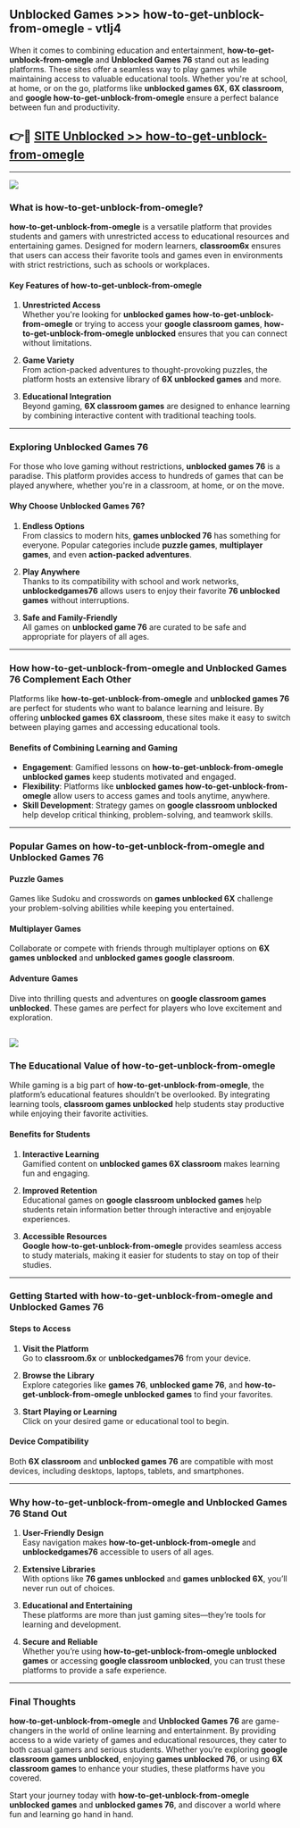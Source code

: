 ## Unblocked Games >>> how-to-get-unblock-from-omegle - vtlj4 

When it comes to combining education and entertainment, **how-to-get-unblock-from-omegle** and **Unblocked Games 76** stand out as leading platforms. These sites offer a seamless way to play games while maintaining access to valuable educational tools. Whether you're at school, at home, or on the go, platforms like **unblocked games 6X**, **6X classroom**, and **google how-to-get-unblock-from-omegle** ensure a perfect balance between fun and productivity.
## 👉🔴 [SITE Unblocked >> how-to-get-unblock-from-omegle](http://premium.freeplayer.one?title=how-to-get-unblock-from-omegle&ref=22JU)
---
<a href="http://premium.freeplayer.one?title=how-to-get-unblock-from-omegle&ref=22JU/"><img src="https://github.com/user-attachments/assets/438f12ca-57a4-47a3-8ead-c64da593a1e5"/></a>
### What is how-to-get-unblock-from-omegle?  

**how-to-get-unblock-from-omegle** is a versatile platform that provides students and gamers with unrestricted access to educational resources and entertaining games. Designed for modern learners, **classroom6x** ensures that users can access their favorite tools and games even in environments with strict restrictions, such as schools or workplaces.  

#### Key Features of how-to-get-unblock-from-omegle  

1. **Unrestricted Access**  
   Whether you're looking for **unblocked games how-to-get-unblock-from-omegle** or trying to access your **google classroom games**, **how-to-get-unblock-from-omegle unblocked** ensures that you can connect without limitations.  

2. **Game Variety**  
   From action-packed adventures to thought-provoking puzzles, the platform hosts an extensive library of **6X unblocked games** and more.  

3. **Educational Integration**  
   Beyond gaming, **6X classroom games** are designed to enhance learning by combining interactive content with traditional teaching tools.  



---

### Exploring Unblocked Games 76  

For those who love gaming without restrictions, **unblocked games 76** is a paradise. This platform provides access to hundreds of games that can be played anywhere, whether you're in a classroom, at home, or on the move.  

#### Why Choose Unblocked Games 76?  

1. **Endless Options**  
   From classics to modern hits, **games unblocked 76** has something for everyone. Popular categories include **puzzle games**, **multiplayer games**, and even **action-packed adventures**.  

2. **Play Anywhere**  
   Thanks to its compatibility with school and work networks, **unblockedgames76** allows users to enjoy their favorite **76 unblocked games** without interruptions.  

3. **Safe and Family-Friendly**  
   All games on **unblocked game 76** are curated to be safe and appropriate for players of all ages.  

---

### How how-to-get-unblock-from-omegle and Unblocked Games 76 Complement Each Other  

Platforms like **how-to-get-unblock-from-omegle** and **unblocked games 76** are perfect for students who want to balance learning and leisure. By offering **unblocked games 6X classroom**, these sites make it easy to switch between playing games and accessing educational tools.  

#### Benefits of Combining Learning and Gaming  

- **Engagement**: Gamified lessons on **how-to-get-unblock-from-omegle unblocked games** keep students motivated and engaged.  
- **Flexibility**: Platforms like **unblocked games how-to-get-unblock-from-omegle** allow users to access games and tools anytime, anywhere.  
- **Skill Development**: Strategy games on **google classroom unblocked** help develop critical thinking, problem-solving, and teamwork skills.  

---

### Popular Games on how-to-get-unblock-from-omegle and Unblocked Games 76  

#### Puzzle Games  

Games like Sudoku and crosswords on **games unblocked 6X** challenge your problem-solving abilities while keeping you entertained.  

#### Multiplayer Games  

Collaborate or compete with friends through multiplayer options on **6X games unblocked** and **unblocked games google classroom**.  

#### Adventure Games  

Dive into thrilling quests and adventures on **google classroom games unblocked**. These games are perfect for players who love excitement and exploration.  

<a href="http://download.freeplayer.one?title=how-to-get-unblock-from-omegle&ref=23D/"><img src="https://github.com/user-attachments/assets/fe0c3e91-c8e1-489c-acf0-e2f614c12fb8"/></a>
---

### The Educational Value of how-to-get-unblock-from-omegle  

While gaming is a big part of **how-to-get-unblock-from-omegle**, the platform’s educational features shouldn’t be overlooked. By integrating learning tools, **classroom games unblocked** help students stay productive while enjoying their favorite activities.  

#### Benefits for Students  

1. **Interactive Learning**  
   Gamified content on **unblocked games 6X classroom** makes learning fun and engaging.  

2. **Improved Retention**  
   Educational games on **google classroom unblocked games** help students retain information better through interactive and enjoyable experiences.  

3. **Accessible Resources**  
   **Google how-to-get-unblock-from-omegle** provides seamless access to study materials, making it easier for students to stay on top of their studies.  

---

### Getting Started with how-to-get-unblock-from-omegle and Unblocked Games 76  

#### Steps to Access  

1. **Visit the Platform**  
   Go to **classroom.6x** or **unblockedgames76** from your device.  

2. **Browse the Library**  
   Explore categories like **games 76**, **unblocked game 76**, and **how-to-get-unblock-from-omegle unblocked games** to find your favorites.  

3. **Start Playing or Learning**  
   Click on your desired game or educational tool to begin.  

#### Device Compatibility  

Both **6X classroom** and **unblocked games 76** are compatible with most devices, including desktops, laptops, tablets, and smartphones.  

---

### Why how-to-get-unblock-from-omegle and Unblocked Games 76 Stand Out  

1. **User-Friendly Design**  
   Easy navigation makes **how-to-get-unblock-from-omegle** and **unblockedgames76** accessible to users of all ages.  

2. **Extensive Libraries**  
   With options like **76 games unblocked** and **games unblocked 6X**, you’ll never run out of choices.  

3. **Educational and Entertaining**  
   These platforms are more than just gaming sites—they’re tools for learning and development.  

4. **Secure and Reliable**  
   Whether you’re using **how-to-get-unblock-from-omegle unblocked games** or accessing **google classroom unblocked**, you can trust these platforms to provide a safe experience.  

---

### Final Thoughts  

**how-to-get-unblock-from-omegle** and **Unblocked Games 76** are game-changers in the world of online learning and entertainment. By providing access to a wide variety of games and educational resources, they cater to both casual gamers and serious students. Whether you’re exploring **google classroom games unblocked**, enjoying **games unblocked 76**, or using **6X classroom games** to enhance your studies, these platforms have you covered.  

Start your journey today with **how-to-get-unblock-from-omegle unblocked games** and **unblocked games 76**, and discover a world where fun and learning go hand in hand.  